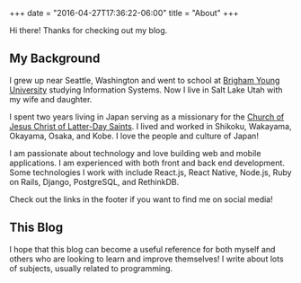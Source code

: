 +++
date = "2016-04-27T17:36:22-06:00"
title = "About"
+++


Hi there! Thanks for checking out my blog.

## My Background

I grew up near Seattle, Washington and went to school at [Brigham Young University](http://www.byu.edu) studying Information Systems.  Now I live in Salt Lake Utah with my wife and daughter.

I spent two years living in Japan serving as a missionary for the [Church of Jesus Christ of Latter-Day Saints](http://www.mormon.org).  I lived and worked in Shikoku, Wakayama, Okayama, Osaka, and Kobe.  I love the people and culture of Japan!

I am passionate about technology and love building web and mobile applications.  I am experienced with both front and back end development.  Some technologies I work with include React.js, React Native, Node.js, Ruby on Rails, Django, PostgreSQL, and RethinkDB.

Check out the links in the footer if you want to find me on social media!

## This Blog

I hope that this blog can become a useful reference for both myself and others who are looking to learn and improve themselves!  I write about lots of subjects, usually related to programming.
